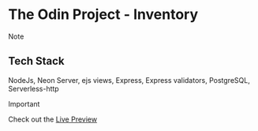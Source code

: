 # The Odin Project - Inventory

>[!Note]
>## Tech Stack
>NodeJs, Neon Server, ejs views, Express, Express validators, PostgreSQL, Serverless-http

>[!Important]
>Check out the [Live Preview](https://gameinventory.netlify.app/)